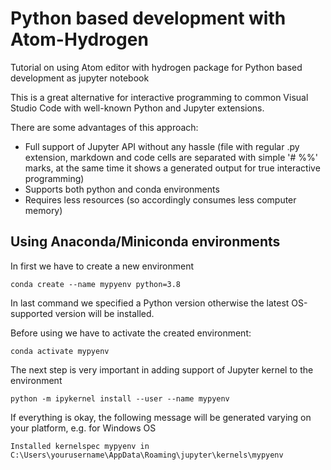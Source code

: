 # Python based development with Atom-Hydrogen
Tutorial on using Atom editor with hydrogen package for Python based development as jupyter notebook

This is a great alternative for interactive programming to common Visual Studio Code with well-known Python and Jupyter extensions.

There are some advantages of this approach:

- Full support of Jupyter API without any hassle (file with regular .py extension, markdown and code cells are separated with simple '# %%' marks, at the same time it shows a generated output for true interactive programming)
- Supports both python and conda environments
- Requires less resources (so accordingly consumes less computer memory)

## Using Anaconda/Miniconda environments

In first we have to create a new environment

```
conda create --name mypyenv python=3.8
```
In last command we specified a Python version otherwise the latest OS-supported version will be installed.

Before using we have to activate the created environment:

```
conda activate mypyenv
```
The next step is very important in adding support of Jupyter kernel to the environment
```
python -m ipykernel install --user --name mypyenv
```
If everything is okay, the following message will be generated varying on your platform, e.g. for Windows OS

```
Installed kernelspec mypyenv in C:\Users\yourusername\AppData\Roaming\jupyter\kernels\mypyenv
```
